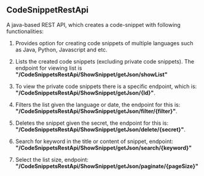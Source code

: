 ## CodeSnippetRestApi
A java-based REST API, which creates a code-snippet with following functionalities: 

1. Provides option for creating code snippets of multiple languages such as Java, Python, Javascript and etc.

2. Lists the created code snippets (excluding private code snippets). The endpoint for viewing list is **"/CodeSnippetsRestApi/ShowSnippet/getJson/showList"**

3. To view the private code snippets there is a specific endpoint, which is: **"/CodeSnippetsRestApi/ShowSnippet/getJson/{Id}"**.

4. Filters the list given the language or date, the endpoint for this is: **"/CodeSnippetsRestApi/ShowSnippet/getJson/filter/{filter}"**.

5. Deletes the snippet given the secret, the endpoint for this is: **"/CodeSnippetsRestApi/ShowSnippet/getJson/delete/{secret}"**.

6. Search for keyword in the title or content of snippet, endpoint: **"/CodeSnippetsRestApi/ShowSnippet/getJson/search/{keyword}"**

7. Select the list size, endpoint: **"/CodeSnippetsRestApi/ShowSnippet/getJson/paginate/{pageSize}"**
